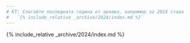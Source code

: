 ```yaml
---
# КТ: Слагайте последната година от архива, например за 2024 става 
# 	`{% include_relative _archive/2024/index.md %}`
---
```


{% include_relative _archive/2024/index.md %}
